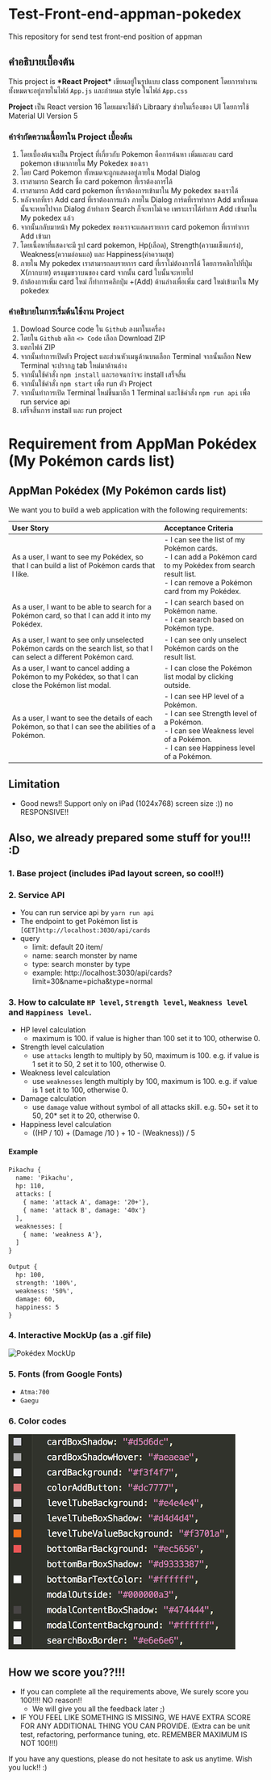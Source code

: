 # Test-Front-end-appman-pokedex
This repository for send test front-end position of appman

## คำอธิบายเบื้องต้น
This project is **\*React Project\*** เขียนอยู่ในรูปแบบ class component โดยการทำงานทั้งหมดจะอยู่ภายในไฟล์ `App.js` และกำหนด style ในไฟล์ `App.css` 

**Project** เป็น React version 16 โดยผมจะใช้ตัว Libraary ช่วยในเรื่องของ UI โดยการใช้ Material UI Version 5

### คำจำกัดความเนื้อหาใน Project เบื้องต้น
1. โดยเบื้องต้นจะเป็น Project ที่เกี่ยวกับ Pokemon คือการค้นหา เพิ่มและลบ card pokemon เข้ามาภายใน My Pokedex ของเรา
2. โดย Card Pokemon ทั้งหมดจะถูกแสดงอยู่ภายใน Modal Dialog
3. เราสามารถ Search ชื่อ card pokemon ที่เราต้องการได้
4. เราสามารถ Add card pokemon ที่เราต้องการเข้ามาใน My pokedex ของเราได้
5. หลังจากที่เรา Add card ที่เราต้องการแล้ว ภายใน Dialog การ์ดที่เราทำการ Add มาทั้งหมดนั้นจะหายไปจาก Dialog ถ้าทำการ Search ก็จะหาไม่เจอ เพราะเราได้ทำการ Add เข้ามาใน My pokedex แล้ว
6. จากนั้นกลับมาหน้า My pokedex ของเราจะแสดงรายการ card pokemon ที่เราทำการ Add เข้ามา
7. โดยเนื้อหาที่แสดงจะมี รูป card pokemon, Hp(เลือด), Strength(ความแข็งแกร่ง), Weakness(ความอ่อนแอ) และ Happiness(ค่าความสุข)
8. ภายใน My pokedex เราสามารถลบรายการ card ที่เราไม่ต้องการได้ โดยการคลิกไปที่ปุ่ม X(กากบาท) ตรงมุมขวาบนของ card จากนั้น card ใบนั้นจะหายไป
9. ถ้าต้องการเพิ่ม card ใหม่ ก็ทำการคลิกปุ่ม +(Add) ด้านล่างเพื่อเพิ่ม card ใหม่เข้ามาใน My pokedex

### คำอธิบายในการเริ่มต้นใช้งาน Project
1. Dowload Source code ใน `Github` ลงมาในเครื่อง
2. โดยใน `Github` คลิก `<> Code` เลือก Download ZIP
3. แตกไฟล์ ZIP
4. จากนั้นทำการเปิดตัว Project และส่วนหัวเมนูด้านบนเลือก Terminal จากนั้นเลือก New Terminal จะปรากฎ tab ใหม่มาด้านล่าง
5. จากนั้นใช้คำสั่ง `npm install` และรอจนกว่าจะ install เสร็จสิ้น
6. จากนั้นใช้คำสั่ง `npm start` เพื่อ run ตัว Project
7. จากนั้นทำการเปิด Terminal ใหม่ขึ้นมาอีก 1 Terminal และใช้คำสั่ง `npm run api` เพื่อ run service api
8. เสร็จสิ้นการ install และ run project

# Requirement from AppMan Pokédex (My Pokémon cards list)

## AppMan Pokédex (My Pokémon cards list)

We want you to build a web application with the following requirements:

| User Story | Acceptance Criteria |
|:---|:---|
|As a user, I want to see my Pokédex, so that I can build a list of Pokémon cards that I like.|- I can see the list of my Pokémon cards.<br>- I can add a Pokémon card to my Pokédex from search result list.<br>- I can remove a Pokémon card from my Pokédex.|
|As a user, I want to be able to search for a Pokémon card, so that I can add it into my Pokédex.|- I can search based on Pokémon name.<br>- I can search based on Pokémon type.|
|As a user, I want to see only unselected Pokémon cards on the search list, so that I can select a different Pokémon card.|- I can see only unselect Pokémon cards on the result list.|
|As a user, I want to cancel adding a Pokémon to my Pokédex, so that I can close the Pokémon list modal.|- I can close the Pokémon list modal by clicking outside.|
|As a user, I want to see the details of each Pokémon, so that I can see the abilities of a Pokémon.|- I can see HP level of a Pokémon.<br>- I can see Strength level of a Pokémon.<br>- I can see Weakness level of a Pokémon.<br>- I can see Happiness level of a Pokémon.|

## Limitation
- Good news!! Support only on iPad (1024x768) screen size :)) no RESPONSIVE!!

## Also, we already prepared some stuff for you!!! :D

### 1. Base project (includes iPad layout screen, so cool!!)

### 2. Service API
  - You can run service api by `yarn run api`
  - The endpoint to get Pokémon list is `[GET]http://localhost:3030/api/cards`
  - query
    - limit: default 20 item/
    - name: search monster by name
    - type: search monster by type
    - example: http://localhost:3030/api/cards?limit=30&name=picha&type=normal

### 3. How to calculate `HP level`, `Strength level`, `Weakness level` and `Happiness level`.

  - HP level calculation
      - maximum is 100. if value is higher than 100 set it to 100, otherwise 0.
  - Strength level calculation
      - use `attacks` length to multiply by 50, maximum is 100. e.g. if value is 1 set it to 50, 2 set it to 100, otherwise 0.
  - Weakness level calculation
      - use `weaknesses` length multiply by 100, maximum is 100. e.g. if value is 1 set it to 100, otherwise 0.
  - Damage calculation
      - use `damage` value without symbol of all attacks skill. e.g. 50+ set it to 50, 20* set it to 20, otherwise 0.
  - Happiness level calculation
      - ((HP / 10) + (Damage /10 ) + 10 - (Weakness)) / 5
      
  #### Example
    Pikachu {
      name: 'Pikachu',
      hp: 110,
      attacks: [
        { name: 'attack A', damage: '20+'},
        { name: 'attack B', damage: '40x'}
      ],
      weaknesses: [
        { name: 'weakness A'},
      ]
    }
  
    Output {
      hp: 100,
      strength: '100%',
      weakness: '50%',
      damage: 60,
      happiness: 5
    }
### 4. Interactive MockUp (as a .gif file)

![Pokédex MockUp](screenshot/exam-crop.gif)

### 5. Fonts (from Google Fonts)
  - `Atma:700`
  - `Gaegu`

### 6. Color codes

![Pokédex MockUp](screenshot/color-codes.png)

## How we score you??!!!
  - If you can complete all the requirements above, We surely score you 100!!!! NO reason!!
    - We will give you all the feedback later ;)
  - IF YOU FEEL LIKE SOMETHING IS MISSING, WE HAVE EXTRA SCORE FOR ANY ADDITIONAL THING YOU CAN PROVIDE. (Extra can be unit test, refactoring, performance tuning, etc. REMEMBER MAXIMUM IS NOT 100!!!)

If you have any questions, please do not hesitate to ask us anytime.
Wish you luck!! :)


